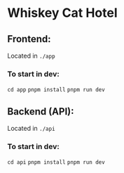 # Whiskey Cat Hotel


## Frontend:
Located in `./app`

### To start in dev:
`cd app`
`pnpm install`
`pnpm run dev`

## Backend (API):
Located in `./api`

### To start in dev:
`cd api`
`pnpm install`
`pnpm run dev`
